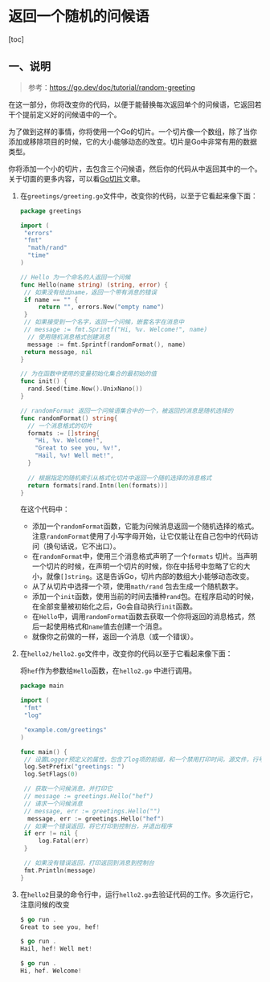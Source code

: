 # 返回一个随机的问候语

[toc]

## 一、说明

> 参考：https://go.dev/doc/tutorial/random-greeting

在这一部分，你将改变你的代码，以便于能替换每次返回单个的问候语，它返回若干个提前定义好的问候语中的一个。

为了做到这样的事情，你将使用一个Go的切片。一个切片像一个数组，除了当你添加或移除项目的时候，它的大小能够动态的改变。切片是Go中非常有用的数据类型。

你将添加一个小的切片，去包含三个问候语，然后你的代码从中返回其中的一个。关于切面的更多内容，可以看[Go切片](https://go.dev/blog/slices-intro)文章。

1. 在`greetings/greeting.go`文件中，改变你的代码，以至于它看起来像下面：

   ```go
   package greetings
   
   import (
   	"errors"
   	"fmt"
     "math/rand"
     "time"
   )
   
   // Hello 为一个命名的人返回一个问候
   func Hello(name string) (string, error) {
   	// 如果没有给出name，返回一个带有消息的错误
   	if name == "" {
   		return "", errors.New("empty name")
   	}
   	// 如果接受到一个名字，返回一个问候，嵌套名字在消息中
   	// message := fmt.Sprintf("Hi, %v. Welcome!", name)
     // 使用随机消息格式创建消息
     message := fmt.Sprintf(randomFormat(), name)
   	return message, nil
   }
   
   // 为在函数中使用的变量初始化集合的最初始的值
   func init() {
     rand.Seed(time.Now().UnixNano())
   }
   
   // randomFormat 返回一个问候语集合中的一个，被返回的消息是随机选择的
   func randomFormat() string{
     // 一个消息格式的切片
     formats := []string{
       "Hi, %v. Welcome!",
       "Great to see you, %v!",
       "Hail, %v! Well met!",
     }
     
     // 根据指定的随机索引从格式化切片中返回一个随机选择的消息格式
     return formats[rand.Intn(len(formats))]
   }
   ```

   在这个代码中：

   - 添加一个`randomFormat`函数，它能为问候消息返回一个随机选择的格式。注意`randomFormat`使用了小写字母开始，让它仅能让在自己包中的代码访问（换句话说，它不出口）。
   - 在`randomFormat`中，使用三个消息格式声明了一个`formats` 切片。当声明一个切片的时候，在声明一个切片的时候，你在中括号中忽略了它的大小，就像`[]string`。这是告诉Go，切片内部的数组大小能够动态改变。
   - 从了从切片中选择一个项，使用`math/rand` 包去生成一个随机数字。
   - 添加一个`init`函数，使用当前的时间去播种`rand`包。在程序启动的时候，在全部变量被初始化之后，Go会自动执行`init`函数。
   - 在`Hello`中，调用`randomFormat`函数去获取一个你将返回的消息格式，然后一起使用格式和`name`值去创建一个消息。
   - 就像你之前做的一样，返回一个消息（或一个错误）。

2. 在`hello2/hello2.go`文件中，改变你的代码以至于它看起来像下面：

   将`hef`作为参数给`Hello`函数，在`hello2.go` 中进行调用。

   ```go
   package main
   
   import (
   	"fmt"
   	"log"
   
   	"example.com/greetings"
   )
   
   func main() {
   	// 设置Logger预定义的属性，包含了log项的前缀，和一个禁用打印时间，源文件，行号的标识。
   	log.SetPrefix("greetings: ")
   	log.SetFlags(0)
   
   	// 获取一个问候消息，并打印它
   	// message := greetings.Hello("hef")
   	// 请求一个问候消息
   	// message, err := greetings.Hello("")
     message, err := greetings.Hello("hef")
   	// 如果一个错误返回，将它打印到控制台，并退出程序
   	if err != nil {
   		log.Fatal(err)
   	}
   
   	// 如果没有错误返回，打印返回到消息到控制台
   	fmt.Println(message)
   }
   
   ```

3. 在`hello2`目录的命令行中，运行`hello2.go`去验证代码的工作。多次运行它，注意问候的改变

   ```go
   $ go run .
   Great to see you, hef!
   
   $ go run .
   Hail, hef! Well met!
   
   $ go run .
   Hi, hef. Welcome!
   ```

   